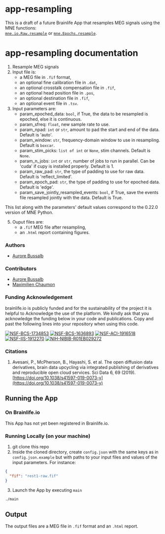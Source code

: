 # app-resampling

This is a draft of a future Brainlife App that resamples MEG signals using the MNE functions:  
[`mne.io.Raw.resample`](https://mne.tools/stable/generated/mne.io.Raw.html#mne.io.Raw.resample) or 
[`mne.Epochs.resample`](https://mne.tools/stable/generated/mne.Epochs.html?highlight=mne%20epochs#mne.Epochs.resample).

# app-resampling documentation

1) Resample MEG signals 
2) Input file is:
    * a MEG file in `.fif` format,
    * an optional fine calibration file in `.dat`,
    * an optional crosstalk compensation file in `.fif`,
    * an optional head position file in `.pos`,
    * an optional destination file in `.fif`,
    * an optional event file in `.tsv`.
3) Input parameters are:
    * param_epoched_data: `bool`, if True, the data to be resampled is epoched, else it is continuous.
    * param_sfreq: `float`, new sample rate to use.
    * param_npad: `int` or `str`, amount to pad the start and end of the data. Default is 'auto'.
    * param_window: `str`, frequency-domain window to use in resampling. Default is `boxcar`. 
    * param_stim_picks: `list of int` or `None`, stim channels. Default is `None`.
    * param_n_jobs: `int` or `str`, number of jobs to run in parallel. Can be 'cuda' if cupy is installed properly. Default is 1. 
    * param_raw_pad: `str`, the type of padding to use for raw data. Default is 'reflect_limited'. 
    * param_epoch_pad: `str`, the type of padding to use for epoched data. Default is 'edge'. 
    * param_save_jointly_resampled_events: `bool`, if True, save the events file resampled jointly with the data. Default is True.

This list along with the parameters' default values correspond to the 0.22.0 version of MNE Python.  

5) Ouput files are:
    * a `.fif` MEG file after resampling,
    * an `.html` report containing figures.

### Authors
- [Aurore Bussalb](aurore.bussalb@icm-institute.org)

### Contributors
- [Aurore Bussalb](aurore.bussalb@icm-institute.org)
- [Maximilien Chaumon](maximilien.chaumon@icm-institute.org)

### Funding Acknowledgement
brainlife.io is publicly funded and for the sustainability of the project it is helpful to Acknowledge the use of the platform. We kindly ask that you acknowledge the funding below in your code and publications. Copy and past the following lines into your repository when using this code.

[![NSF-BCS-1734853](https://img.shields.io/badge/NSF_BCS-1734853-blue.svg)](https://nsf.gov/awardsearch/showAward?AWD_ID=1734853)
[![NSF-BCS-1636893](https://img.shields.io/badge/NSF_BCS-1636893-blue.svg)](https://nsf.gov/awardsearch/showAward?AWD_ID=1636893)
[![NSF-ACI-1916518](https://img.shields.io/badge/NSF_ACI-1916518-blue.svg)](https://nsf.gov/awardsearch/showAward?AWD_ID=1916518)
[![NSF-IIS-1912270](https://img.shields.io/badge/NSF_IIS-1912270-blue.svg)](https://nsf.gov/awardsearch/showAward?AWD_ID=1912270)
[![NIH-NIBIB-R01EB029272](https://img.shields.io/badge/NIH_NIBIB-R01EB029272-green.svg)](https://grantome.com/grant/NIH/R01-EB029272-01)

### Citations
1. Avesani, P., McPherson, B., Hayashi, S. et al. The open diffusion data derivatives, brain data upcycling via integrated publishing of derivatives and reproducible open cloud services. Sci Data 6, 69 (2019). [https://doi.org/10.1038/s41597-019-0073-y](https://doi.org/10.1038/s41597-019-0073-y)

## Running the App 

### On Brainlife.io

This App has not yet been registered in Brainlife.io.

### Running Locally (on your machine)

1. git clone this repo
2. Inside the cloned directory, create `config.json` with the same keys as in `config.json.example` but with paths to your input 
   files and values of the input parameters. For instance:

```json
{
  "fif": "rest1-raw.fif"
}
```

3. Launch the App by executing `main`

```bash
./main
```

## Output

The output files are a MEG file in `.fif` format and an `.html` report.


